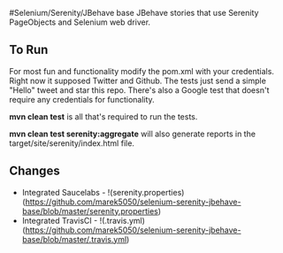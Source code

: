 #Selenium/Serenity/JBehave base
JBehave stories that use Serenity PageObjects and Selenium web driver.

## To Run
For most fun and functionality modify the pom.xml with your credentials. Right now it supposed Twitter and Github.
The tests just send a simple "Hello" tweet and star this repo. There's also a Google test that doesn't require
any credentials for functionality. 

__mvn clean test__  is all that's required to run the tests.  
 
__mvn clean test serenity:aggregate__ will also generate reports in the target/site/serenity/index.html file.   

## Changes
* Integrated Saucelabs - !(serenity.properties)(https://github.com/marek5050/selenium-serenity-jbehave-base/blob/master/serenity.properties)
* Integrated TravisCI - !(.travis.yml)(https://github.com/marek5050/selenium-serenity-jbehave-base/blob/master/.travis.yml)